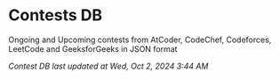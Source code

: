 # Contests DB

Ongoing and Upcoming contests from AtCoder, CodeChef, Codeforces, LeetCode and GeeksforGeeks in JSON format

*Contest DB last updated at Wed, Oct 2, 2024 3:44 AM*  
